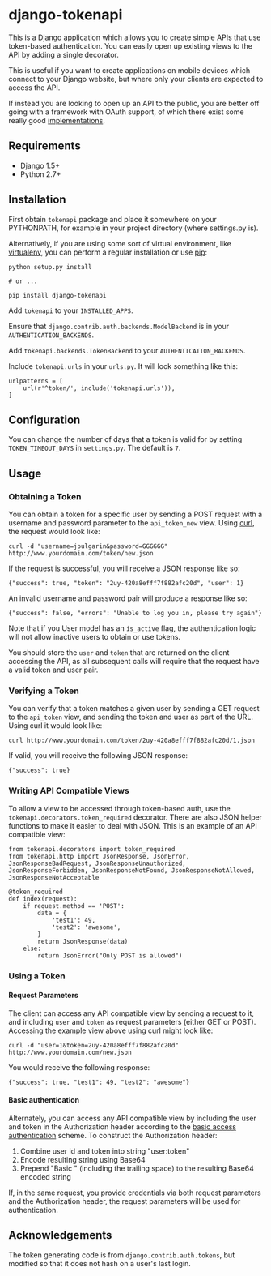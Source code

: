 django-tokenapi
================

This is a Django application which allows you to create simple APIs
that use token-based authentication. You can easily open up existing views
to the API by adding a single decorator.

This is useful if you want to create applications on mobile devices which
connect to your Django website, but where only your clients are expected to
access the API.

If instead you are looking to open up an API to the public, you are better off
going with a framework with OAuth support, of which there exist some really
good [implementations](https://bitbucket.org/jespern/django-piston/wiki/Home).

Requirements
------------
* Django 1.5+
* Python 2.7+

Installation
------------

First obtain `tokenapi` package and place it somewhere on your PYTHONPATH, for example
in your project directory (where settings.py is).

Alternatively, if you are
using some sort of virtual environment, like [virtualenv][], you can perform a
regular installation or use [pip][]:

    python setup.py install

    # or ...

    pip install django-tokenapi

[virtualenv]: http://pypi.python.org/pypi/virtualenv
[pip]: http://pip.openplans.org/

Add `tokenapi` to your `INSTALLED_APPS`.

Ensure that `django.contrib.auth.backends.ModelBackend` is in your `AUTHENTICATION_BACKENDS`.

Add `tokenapi.backends.TokenBackend` to your `AUTHENTICATION_BACKENDS`.

Include `tokenapi.urls` in your `urls.py`. It will look something like this:

    urlpatterns = [
        url(r'^token/', include('tokenapi.urls')),
    ]

Configuration
-------------

You can change the number of days that a token is valid for by setting
`TOKEN_TIMEOUT_DAYS` in `settings.py`. The default is `7`.

Usage
-----

### Obtaining a Token

You can obtain a token for a specific user by sending a POST request with a
username and password parameter to the `api_token_new` view.
Using [curl][], the request would look like:

    curl -d "username=jpulgarin&password=GGGGGG" http://www.yourdomain.com/token/new.json

[curl]: http://curl.haxx.se/

If the request is successful, you will receive a JSON response like so:

    {"success": true, "token": "2uy-420a8efff7f882afc20d", "user": 1}

An invalid username and password pair will produce a response like so:

    {"success": false, "errors": "Unable to log you in, please try again"}

Note that if you User model has an `is_active` flag, the authentication logic will not allow inactive users to obtain or use tokens.

You should store the `user` and `token` that are returned on the client
accessing the API, as all subsequent calls will require that the request have
a valid token and user pair.

### Verifying a Token

You can verify that a token matches a given user by sending a GET request
to the `api_token` view, and sending the token and user as part of the URL.
Using curl it would look like:

    curl http://www.yourdomain.com/token/2uy-420a8efff7f882afc20d/1.json

If valid, you will receive the following JSON response:

    {"success": true}

### Writing API Compatible Views

To allow a view to be accessed through token-based auth, use the
`tokenapi.decorators.token_required` decorator. There are also
JSON helper functions to make it easier to deal with JSON.
This is an example of an API compatible view:

    from tokenapi.decorators import token_required
    from tokenapi.http import JsonResponse, JsonError, JsonResponseBadRequest, JsonResponseUnauthorized, JsonResponseForbidden, JsonResponseNotFound, JsonResponseNotAllowed, JsonResponseNotAcceptable

    @token_required
    def index(request):
        if request.method == 'POST':
            data = {
                'test1': 49,
                'test2': 'awesome',
            }
            return JsonResponse(data)
        else:
            return JsonError("Only POST is allowed")

### Using a Token

#### Request Parameters

The client can access any API compatible view by sending a request to it,
and including `user` and `token` as request parameters (either GET or POST).
Accessing the example view above using curl might look like:

    curl -d "user=1&token=2uy-420a8efff7f882afc20d" http://www.yourdomain.com/new.json

You would receive the following response:

    {"success": true, "test1": 49, "test2": "awesome"}

#### Basic authentication


Alternately, you can access any API compatible view by including the user and token in
the Authorization header according to the
[basic access authentication](http://en.wikipedia.org/wiki/Basic_access_authentication)
scheme. To construct the Authorization header:

1. Combine user id and token into string "user:token"
2. Encode resulting string using Base64
3. Prepend "Basic " (including the trailing space) to the resulting Base64 encoded string

If, in the same request, you provide credentials via both request parameters and the
Authorization header, the request parameters will be used for authentication.

Acknowledgements
----------------

The token generating code is from `django.contrib.auth.tokens`, but modified so
that it does not hash on a user's last login.
